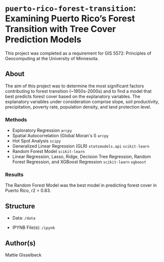 # `puerto-rico-forest-transition`: Examining Puerto Rico’s Forest Transition with Tree Cover Prediction Models


This project was completed as a requirement for GIS 5572: Principles of Geocomputing at the University of Minnesota.

## About

The aim of this project was to determine the most significant factors contributing to forest transition (~1950s-2000s) and to find a model that best predicts forest cover based on the explanatory variables. The explanatory variables under consideration comprise slope, soil productivity, precipitation, poverty rate, population density, and land protection level. 

### Methods
- Exploratory Regression `arcpy`
- Spatial Autocorrelation (Global Moran's I) `arcpy`
- Hot Spot Analysis `scipy`
- Generalized Linear Regression (GLR) `statsmodels.api` `scikit-learn`
- Random Forest Model `scikit-learn`
- Linear Regression, Lasso, Ridge, Decision Tree Regression, Random Forest Regression, and XGBoost Regression `scikit-learn` `xgboost`


### Results 
The Random Forest Model was the best model in predicting forest cover in Puerto Rico, r2 = 0.83. 


## Structure
* Data: `/data`

* IPYNB File(s): `/ipynb`


## Author(s)
Mattie Gisselbeck